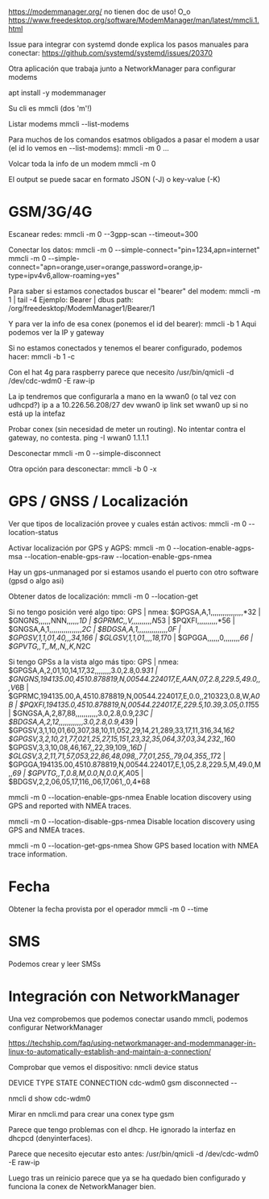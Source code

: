 https://modemmanager.org/
  no tienen doc de uso! O_o
https://www.freedesktop.org/software/ModemManager/man/latest/mmcli.1.html

Issue para integrar con systemd donde explica los pasos manuales para conectar:
https://github.com/systemd/systemd/issues/20370

Otra aplicación que trabaja junto a NetworkManager para configurar modems

apt install -y modemmanager

Su cli es mmcli (dos 'm'!)

Listar modems
mmcli --list-modems

Para muchos de los comandos esatmos obligados a pasar el modem a usar (el id lo vemos en --list-modems):
mmcli -m 0 ...

Volcar toda la info de un modem
mmcli -m 0

El output se puede sacar en formato JSON (-J) o key-value (-K)


# GSM/3G/4G
Escanear redes:
mmcli -m 0 --3gpp-scan --timeout=300

Conectar los datos:
mmcli -m 0 --simple-connect="pin=1234,apn=internet"
mmcli -m 0 --simple-connect="apn=orange,user=orange,password=orange,ip-type=ipv4v6,allow-roaming=yes"

Para saber si estamos conectados buscar el "bearer" del modem:
mmcli -m 1 | tail -4
Ejemplo:
Bearer   |               dbus path: /org/freedesktop/ModemManager1/Bearer/1

Y para ver la info de esa conex (ponemos el id del bearer):
mmcli -b 1
Aqui podemos ver la IP y gateway

Si no estamos conectados y tenemos el bearer configurado, podemos hacer:
mmcli -b 1 -c

Con el hat 4g para raspberry parece que necesito
/usr/bin/qmicli -d /dev/cdc-wdm0 -E raw-ip

La ip tendremos que configurarla a mano en la wwan0 (o tal vez con udhcpd?)
ip a a 10.226.56.208/27 dev wwan0
ip link set wwan0 up
  si no está up la intefaz

Probar conex (sin necesidad de meter un routing). No intentar contra el gateway, no contesta.
ping -I wwan0 1.1.1.1


Desconectar
mmcli -m 0 --simple-disconnect

Otra opción para desconectar:
mmcli -b 0 -x


# GPS / GNSS / Localización
Ver que tipos de localización provee y cuales están activos:
mmcli -m 0 --location-status

Activar localización por GPS y AGPS:
mmcli -m 0 --location-enable-agps-msa --location-enable-gps-raw --location-enable-gps-nmea

Hay un gps-unmanaged por si estamos usando el puerto con otro software (gpsd o algo asi)

Obtener datos de localización:
mmcli -m 0 --location-get

Si no tengo posición veré algo tipo:
  GPS | nmea: $GPGSA,A,1,,,,,,,,,,,,,,,,*32
      |       $GNGNS,,,,,,NNN,,,,,,*1D
      |       $GPRMC,,V,,,,,,,,,,N*53
      |       $PQXFI,,,,,,,,,,*56
      |       $GNGSA,A,1,,,,,,,,,,,,,,,,*2C
      |       $BDGSA,A,1,,,,,,,,,,,,,,,*0F
      |       $GPGSV,1,1,01,40,,,34,1*66
      |       $GLGSV,1,1,01,,,,18,1*70
      |       $GPGGA,,,,,,0,,,,,,,,*66
      |       $GPVTG,,T,,M,,N,,K,N*2C


Si tengo GPSs a la vista algo más tipo:
  GPS | nmea: $GPGSA,A,2,01,10,14,17,32,,,,,,,,3.0,2.8,0.9*31
      |       $GNGNS,194135.00,4510.878819,N,00544.224017,E,AAN,07,2.8,229.5,49.0,,,V*6B
      |       $GPRMC,194135.00,A,4510.878819,N,00544.224017,E,0.0,,210323,0.8,W,A*0B
      |       $PQXFI,194135.0,4510.878819,N,00544.224017,E,229.5,10.39,3.05,0.11*55
      |       $GNGSA,A,2,87,88,,,,,,,,,,,3.0,2.8,0.9,2*3C
      |       $BDGSA,A,2,12,,,,,,,,,,,,3.0,2.8,0.9,4*39
      |       $GPGSV,3,1,10,01,60,307,38,10,11,052,29,14,21,289,33,17,11,316,34,1*62
$GPGSV,3,2,10,21,77,021,25,27,15,151,23,32,35,064,37,03,34,232,,1*60
$GPGSV,3,3,10,08,46,167,,22,39,109,,1*6D
      |       $GLGSV,3,2,11,71,57,053,22,86,48,098,,77,01,255,,79,04,355,,1*72
      |       $GPGGA,194135.00,4510.878819,N,00544.224017,E,1,05,2.8,229.5,M,49.0,M,,*69
      |       $GPVTG,,T,0.8,M,0.0,N,0.0,K,A*05
      |       $BDGSV,2,2,06,05,17,116,,06,17,061,,0,4*68



mmcli -m 0 --location-enable-gps-nmea
Enable location discovery using GPS and reported with NMEA traces.

mmcli -m 0 --location-disable-gps-nmea
Disable location discovery using GPS and NMEA traces.

mmcli -m 0 --location-get-gps-nmea
Show GPS based location with NMEA trace information.


# Fecha
Obtener la fecha provista por el operador
mmcli -m 0 --time

# SMS
Podemos crear y leer SMSs


# Integración con NetworkManager
Una vez comprobemos que podemos conectar usando mmcli, podemos configurar NetworkManager

https://techship.com/faq/using-networkmanager-and-modemmanager-in-linux-to-automatically-establish-and-maintain-a-connection/

Comprobar que vemos el dispositivo:
nmcli device status

DEVICE         TYPE      STATE                   CONNECTION
cdc-wdm0       gsm       disconnected            --


nmcli d show cdc-wdm0

Mirar en nmcli.md para crear una conex type gsm

Parece que tengo problemas con el dhcp.
He ignorado la interfaz en dhcpcd (denyinterfaces).

Parece que necesito ejecutar esto antes:
/usr/bin/qmicli -d /dev/cdc-wdm0 -E raw-ip

Luego tras un reinicio parece que ya se ha quedado bien configurado y funciona la conex de NetworkManager bien.
